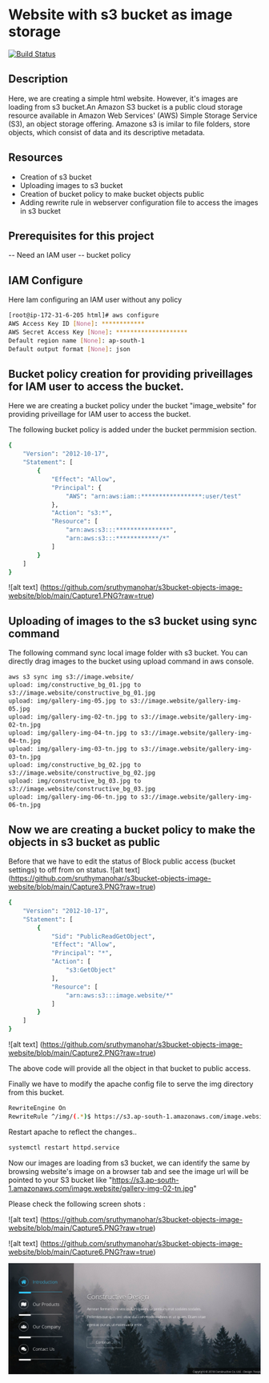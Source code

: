  # Website with s3 bucket as image storage
[![Build Status](https://travis-ci.org/joemccann/dillinger.svg?branch=master)](https://travis-ci.org/joemccann/dillinger)

## Description
Here, we are creating a simple html website. However, it's images are loading from s3 bucket.An Amazon S3 bucket is a public cloud storage resource available in Amazon Web Services' (AWS) Simple Storage Service (S3), an object storage offering. Amazone s3 is imilar to file folders, store objects, which consist of data and its descriptive metadata.

## Resources
- Creation of s3 bucket
- Uploading images to s3 bucket
- Creation of bucket policy to make bucket objects public
- Adding rewrite rule in webserver configuration file to  access the images in s3 bucket


## Prerequisites for this project
-- Need an IAM user
-- bucket policy 

## IAM   Configure
Here Iam configuring an IAM user without any policy
```sh 
[root@ip-172-31-6-205 html]# aws configure
AWS Access Key ID [None]: ************
AWS Secret Access Key [None]: ********************
Default region name [None]: ap-south-1
Default output format [None]: json
```
## Bucket policy creation for providing priveillages for IAM user to access the bucket.

Here we are creating a bucket policy under the bucket "image_website" for providing priveillage for IAM user to access the bucket.

The following bucket policy is added under the bucket permmision section.
```sh 
{
    "Version": "2012-10-17",
    "Statement": [
        {
            "Effect": "Allow",
            "Principal": {
                "AWS": "arn:aws:iam::*****************:user/test"
            },
            "Action": "s3:*",
            "Resource": [
                "arn:aws:s3:::***************",
                "arn:aws:s3:::************/*"
            ]
        }
    ]
}
```
![alt text] (https://github.com/sruthymanohar/s3bucket-objects-image-website/blob/main/Capture1.PNG?raw=true)

## Uploading of images to the s3 bucket using sync  command

The following command sync  local image folder with s3 bucket. You can directly drag images to the bucket using upload command in aws console.
```
aws s3 sync img s3://image.website/
upload: img/constructive_bg_01.jpg to s3://image.website/constructive_bg_01.jpg
upload: img/gallery-img-05.jpg to s3://image.website/gallery-img-05.jpg
upload: img/gallery-img-02-tn.jpg to s3://image.website/gallery-img-02-tn.jpg
upload: img/gallery-img-04-tn.jpg to s3://image.website/gallery-img-04-tn.jpg
upload: img/gallery-img-03-tn.jpg to s3://image.website/gallery-img-03-tn.jpg
upload: img/constructive_bg_02.jpg to s3://image.website/constructive_bg_02.jpg
upload: img/constructive_bg_03.jpg to s3://image.website/constructive_bg_03.jpg
upload: img/gallery-img-06-tn.jpg to s3://image.website/gallery-img-06-tn.jpg
```

## Now we are creating a bucket policy to make the objects in s3 bucket as public

Before that we have to edit the status of Block public access (bucket settings)  to off from on status.
![alt text] (https://github.com/sruthymanohar/s3bucket-objects-image-website/blob/main/Capture3.PNG?raw=true)

```sh
{
    "Version": "2012-10-17",
    "Statement": [
        {
            "Sid": "PublicReadGetObject",
            "Effect": "Allow",
            "Principal": "*",
            "Action": [
                "s3:GetObject"
            ],
            "Resource": [
                "arn:aws:s3:::image.website/*"
            ]
        }
    ]
}
```
![alt text] (https://github.com/sruthymanohar/s3bucket-objects-image-website/blob/main/Capture2.PNG?raw=true)

The above code will  provide all the  object in that bucket to public access.

Finally we have to modify the apache config file to serve the img directory from this bucket.

```sh 
RewriteEngine On
RewriteRule ^/img/(.*)$ https://s3.ap-south-1.amazonaws.com/image.website$1 [L]
```

Restart apache to reflect the changes..

```sh 
systemctl restart httpd.service
```

Now our images are loading from s3 bucket, we can identify the same by  browsing website's image on a browser tab and see the image url will be pointed to your S3 bucket like "https://s3.ap-south-1.amazonaws.com/image.website/gallery-img-02-tn.jpg"

Please check the following screen shots :

![alt text] (https://github.com/sruthymanohar/s3bucket-objects-image-website/blob/main/Capture5.PNG?raw=true)

![alt text] (https://github.com/sruthymanohar/s3bucket-objects-image-website/blob/main/Capture6.PNG?raw=true)


![alt text](https://github.com/sruthymanohar/awscli-ec2-creation/blob/main/Capture.PNG)




